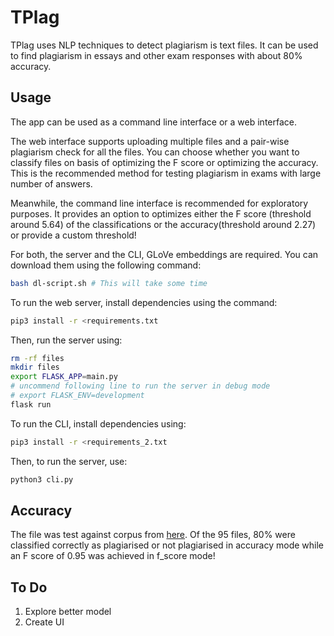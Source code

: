# TPlag

TPlag uses NLP techniques to detect plagiarism is text files. It can be used to find plagiarism in essays and other exam responses with about 80% accuracy.

## Usage

The app can be used as a command line interface or a web interface.

The web interface supports uploading multiple files and a pair-wise plagiarism check for all the files. You can choose whether you want to classify files on basis of optimizing the F score or optimizing the accuracy. This is the recommended method for testing plagiarism in exams with large number of answers.

Meanwhile, the command line interface is recommended for exploratory purposes. It provides an option to optimizes either the F score (threshold around 5.64) of the classifications or the accuracy(threshold around 2.27) or provide a custom threshold!

For both, the server and the CLI, GLoVe embeddings are required. You can download them using the following command:

```bash
bash dl-script.sh # This will take some time
```

To run the web server, install dependencies using the command:

```bash
pip3 install -r <requirements.txt
```

Then, run the server using:

```bash
rm -rf files
mkdir files
export FLASK_APP=main.py
# uncommend following line to run the server in debug mode
# export FLASK_ENV=development
flask run
```

To run the CLI, install dependencies using: 

```bash
pip3 install -r <requirements_2.txt
```

Then, to run the server, use:

```bash
python3 cli.py
```

## Accuracy

The file was test against corpus from [here](https://ir.shef.ac.uk/cloughie/resources/plagiarism_corpus.html). Of the 95 files, 80% were classified correctly as plagiarised or not plagiarised in accuracy mode while an F score of 0.95 was achieved in f_score mode!

## To Do

1. Explore better model
2. Create UI
